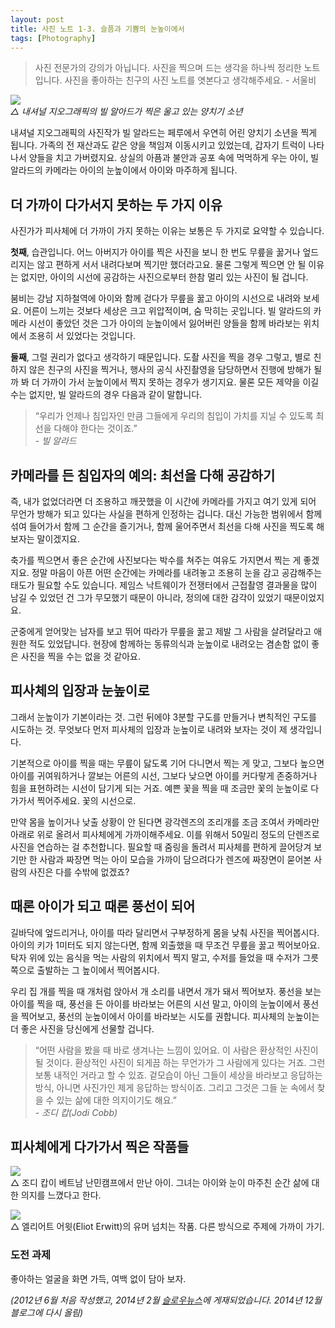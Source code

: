 ```yaml
---
layout: post
title: 사진 노트 1-3. 슬픔과 기쁨의 눈높이에서
tags: [Photography] 
---
```


> 사진 전문가의 강의가 아닙니다. 사진을 찍으며 드는 생각을 하나씩 정리한 노트입니다. 사진을 좋아하는 친구의 사진 노트를 엿본다고 생각해주세요. - 서울비

![](https://lh3.googleusercontent.com/-3S6ZxpmJzrA/VImc1Q8s5AI/AAAAAAABTOs/A_XDcEy-kg8/s0/a.jpg)   
*△ 내셔널 지오그래픽의 빌 알아드가 찍은 울고 있는 양치기 소년*

내셔널 지오그래픽의 사진작가 빌 알라드는 페루에서 우연히 어린 양치기 소년을 찍게 됩니다. 가족의 전 재산과도 같은 양을 책임져 이동시키고 있었는데, 갑자기 트럭이 나타나서 양들을 치고 가버렸지요. 상실의 아픔과 불안과 공포 속에 먹먹하게 우는 아이, 빌 알라드의 카메라는 아이의 눈높이에서 아이와 마주하게 됩니다.

## 더 가까이 다가서지 못하는 두 가지 이유

<div id="toc"><p class="toc_title"></p></div> 

사진가가 피사체에 더 가까이 가지 못하는 이유는 보통은 두 가지로 요약할 수 있습니다.

**첫째**, 습관입니다. 어느 아버지가 아이를 찍은 사진을 보니 한 번도 무릎을 꿇거나 엎드리지는 않고 편하게 서서 내려다보며 찍기만 했더라고요. 물론 그렇게 찍으면 안 될 이유는 없지만, 아이의 시선에 공감하는 사진으로부터 한참 멀리 있는 사진이 될 겁니다.

붐비는 강남 지하철역에 아이와 함께 걷다가 무릎을 꿇고 아이의 시선으로 내려와 보세요. 어른이 느끼는 것보다 세상은 크고 위압적이며, 숨 막히는 곳입니다. 빌 알라드의 카메라 시선이 좋았던 것은 그가 아이의 눈높이에서 잃어버린 양들을 함께 바라보는 위치에서 조용히 서 있었다는 것입니다.

**둘째**, 그럴 권리가 없다고 생각하기 때문입니다. 도촬 사진을 찍을 경우 그렇고, 별로 친하지 않은 친구의 사진을 찍거나, 행사의 공식 사진촬영을 담당하면서 진행에 방해가 될까 봐 더 가까이 가서 눈높이에서 찍지 못하는 경우가 생기지요. 물론 모든 제약을 이길 수는 없지만, 빌 알라드의 경우 다음과 같이 말합니다.

> “우리가 언제나 침입자인 만큼 그들에게 우리의 침입이 가치를 지닐 수 있도록 최선을 다해야 한다는 것이죠.”   
*\- 빌 알라드*

## 카메라를 든 침입자의 예의: 최선을 다해 공감하기

즉, 내가 없었더라면 더 조용하고 깨끗했을 이 시간에 카메라를 가지고 여기 있게 되어 무언가 방해가 되고 있다는 사실을 편하게 인정하는 겁니다. 대신 가능한 범위에서 함께 섞여 들어가서 함께 그 순간을 즐기거나, 함께 울어주면서 최선을 다해 사진을 찍도록 해보자는 말이겠지요.

축가를 찍으면서 좋은 순간에 사진보다는 박수를 쳐주는 여유도 가지면서 찍는 게 좋겠지요. 정말 마음이 아픈 어떤 순간에는 카메라를 내려놓고 조용히 눈을 감고 공감해주는 태도가 필요할 수도 있습니다. 제임스 낙트웨이가 전쟁터에서 근접촬영 결과물을 많이 남길 수 있었던 건 그가 무모했기 때문이 아니라, 정의에 대한 감각이 있었기 때문이었지요.

군중에게 얻어맞는 남자를 보고 뛰어 따라가 무릎을 꿇고 제발 그 사람을 살려달라고 애원한 적도 있었답니다. 현장에 함께하는 동류의식과 눈높이로 내려오는 겸손함 없이 좋은 사진을 찍을 수는 없을 것 같아요.

## 피사체의 입장과 눈높이로

그래서 눈높이가 기본이라는 것. 그런 뒤에야 3분할 구도를 만들거나 변칙적인 구도를 시도하는 것. 무엇보다 먼저 피사체의 입장과 눈높이로 내려와 보자는 것이 제 생각입니다.

기본적으로 아이를 찍을 때는 무릎이 닳도록 기어 다니면서 찍는 게 맞고, 그보다 높으면 아이를 귀여워하거나 깔보는 어른의 시선, 그보다 낮으면 아이를 커다랗게 존중하거나 힘을 표현하려는 시선이 담기게 되는 거죠. 예쁜 꽃을 찍을 때 조금만 꽃의 눈높이로 다가가서 찍어주세요. 꽃의 시선으로.

만약 몸을 높이거나 낮출 상황이 안 된다면 광각렌즈의 조리개를 조금 조여서 카메라만 아래로 위로 올려서 피사체에게 가까이해주세요. 이를 위해서 50밀리 정도의 단렌즈로 사진을 연습하는 걸 추천합니다. 필요할 때 줌링을 돌려서 피사체를 편하게 끌어당겨 보기만 한 사람과 짜장면 먹는 아이 모습을 가까이 담으려다가 렌즈에 짜장면이 묻어본 사람의 사진은 다를 수밖에 없겠죠?

## 때론 아이가 되고 때론 풍선이 되어

길바닥에 엎드리거나, 아이를 따라 달리면서 구부정하게 몸을 낮춰 사진을 찍어봅시다. 아이의 키가 1미터도 되지 않는다면, 함께 외출했을 때 무조건 무릎을 꿇고 찍어보아요. 탁자 위에 있는 음식을 먹는 사람의 위치에서 찍지 말고, 수저를 들었을 때 수저가 그릇 쪽으로 출발하는 그 높이에서 찍어봅시다.

우리 집 개를 찍을 때 개처럼 앉아서 개 소리를 내면서 개가 돼서 찍어보자. 풍선을 보는 아이를 찍을 때, 풍선을 든 아이를 바라보는 어른의 시선 말고, 아이의 눈높이에서 풍선을 찍어보고, 풍선의 눈높이에서 아이를 바라보는 시도를 권합니다. 피사체의 눈높이는 더 좋은 사진을 당신에게 선물할 겁니다.

> “어떤 사람을 봤을 때 바로 생겨나는 느낌이 있어요. 이 사람은 환상적인 사진이 될 것이다. 환상적인 사진이 되게끔 하는 무언가가 그 사람에게 있다는 거죠. 그런 보통 내적인 거라고 할 수 있죠. 겉모습이 아닌 그들이 세상을 바라보고 응답하는 방식, 아니면 사진가인 제게 응답하는 방식이죠. 그리고 그것은 그들 눈 속에서 찾을 수 있는 삶에 대한 의지이기도 해요.”    
*\- 조디 캅(Jodi Cobb)*

## 피사체에게 다가가서 찍은 작품들


![](https://lh4.googleusercontent.com/-OK-bo5yOs-8/VImdZWl939I/AAAAAAABTO0/MY5WFYmQH5E/s0/bb.jpg)   
△ 조디 캅이 베트남 난민캠프에서 만난 아이. 그녀는 아이와 눈이 마주친 순간 삶에 대한 의지를 느꼈다고 한다.

![](https://lh5.googleusercontent.com/-aE80oc5G4_M/VImdgVrGNCI/AAAAAAABTO8/n-hDuR8AfBQ/s0/ccc.jpg)   
△ 엘리어트 어윗(Eliot Erwitt)의 유머 넘치는 작품. 다른 방식으로 주제에 가까이 가기.

###  도전 과제

좋아하는 얼굴을 화면 가득, 여백 없이 담아 보자.



*(2012년 6월 처음 작성했고, 2014년 2월 [슬로우뉴스](http://slownews.kr/18993)에 게재되었습니다. 2014년 12월 블로그에 다시 올림)*

